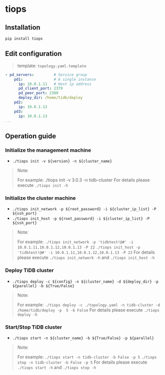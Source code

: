 # tiops

## Installation

`pip install tiops`

## Edit configuration

> template: `topology.yaml.template`

```yaml
- pd_servers:         # Service group
    pd1:              # A single instance
      ip: 10.0.1.11   # Host ip address
      pd_client_port: 2379
      pd_peer_port: 2380
      deploy_dir: /home/tidb/deploy
    pd2:
      ip: 10.0.1.12
    pd3:
      ip: 10.0.1.13
...
```

## Operation guide

### Initialize the management machine

- `./tiops init -v ${version} -n ${cluster_name}`

> Note:
>
> For example: ./tiops init -v 3.0.3 -n tidb-cluster
> For details please execute `./tiops init -h`

### Initialize the cluster machine

- `./tiops init_network -p ${root_password} -i ${cluster_ip_list} -P ${ssh_port}`
- `./tiops init_host -p ${root_password} -i ${cluster_ip_list} -P ${ssh_port}`

> Note:
>
> For example:
> `./tiops init_network -p 'tidbtest!@#' -i 10.0.1.11,10.0.1.12,10.0.1.13 -P 22`
> `./tiops init_host -p 'tidbtest!@#' -i 10.0.1.11,10.0.1.12,10.0.1.13 -P 22` 
> For details please execute `./tiops init_network -h` and `./tiops init_host -h`

### Deploy TiDB cluster

- `./tiops deploy -c ${config} -n ${cluster_name} -d ${deploy_dir} -p ${parallel} -b ${True/False}`

> Note:
> 
> For example:
> `./tiops deploy -c ./topology.yaml -n tidb-cluster -d /home/tidb/deploy -p  5 -b False`
> For details please execute `./tiops deploy -h`

### Start/Stop TiDB cluster

- `./tiops start -n ${cluster_name} -b ${True/False} -p ${parallel}`

> Note:
>
> For example:
> `./tiops start -n tidb-cluster -b False -p 5`
> `./tiops stop -n tidb-cluster -b False -p 5`
> For details please execute `./tiops start -h` and `./tiops stop -h`
